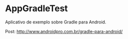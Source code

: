 # AppGradleTest

Aplicativo de exemplo sobre Gradle para Android.

Post: http://www.androidpro.com.br/gradle-para-android/
